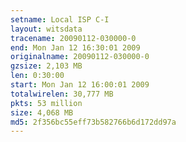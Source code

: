 ```yaml
---
setname: Local ISP C-I
layout: witsdata
tracename: 20090112-030000-0
end: Mon Jan 12 16:30:01 2009
originalname: 20090112-030000-0
gzsize: 2,103 MB
len: 0:30:00
start: Mon Jan 12 16:00:01 2009
totalwirelen: 30,777 MB
pkts: 53 million
size: 4,068 MB
md5: 2f356bc55eff73b582766b6d172dd97a
---
```

